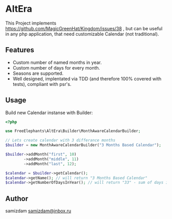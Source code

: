# AltEra

This Project implements https://github.com/MagicGreenHat/Kingdom/issues/38 , but can be useful in any php application, that need customizable Calendar (not traditional).  

## Features
- Custom number of named months in year. 
- Custom number of days for every month.
- Seasons are supported. 
- Well designed, implentated via TDD (and therefore 100% covered with tests), compliant with psr's. 

## Usage

Build new Calendar instanse with Builder:

```php
<?php

use FreeElephants\AltEra\Builder\MonthAwareCalendarBuilder;

// Lets create calendar with 3 differance months
$builder = new MonthAwareCalendarBuilder("3 Months Based Calendar");

$builder->addMonth("first", 10)
		->addMonth("middle", 11)
		->addMonth("last", 12);

$calendar = $builder->getCalendar();
$calendar->getName(); // will return "3 Months Based Calendar"
$calendar->getNumberOfDaysInYear(); // will return "33" - sum of days in all months 

```

## Author

samizdam <samizdam@inbox.ru>
